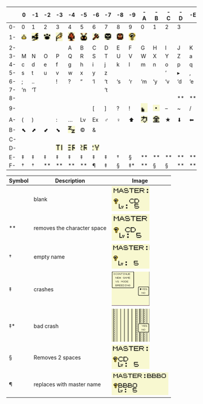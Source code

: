 |    | 0  | -1 | -2 | -3 | -4 | -5 | -6 | -7 | -8 | -9 | -A | -B | -C | -D | -E | -F |
|----|----|----|----|----|----|----|----|----|----|----|----|----|----|----|----|----|
| 0- | 0  | 1  | 2  | 3  | 4  | 5  | 6  | 7  | 8  | 9  | 0  | 1  | 2  | 3  |    |    |
| 1- |  ![image info](icons/slime.jpg)  |  ![image info](icons/dragon.jpg)  |  ![image info](icons/beast.jpg)  |  ![image info](icons/bird.jpg)  |  ![image info](icons/tree.jpg)  |  ![image info](icons/bug.jpg)  | ![image info](icons/devil.jpg)   |  ![image info](icons/zombie.jpg)  |  ![image info](icons/material.jpg)  |  ![image info](icons/boss.jpg)  |    |    |    |    |    |    |
| 2- |    |    |    |    | A  | B  | C  | D  | E  | F  | G  | H  | I  | J  | K  | L  |
| 3- | M  | N  | O  | P  | Q  | R  | S  | T  | U  | V  | W  | X  | Y  | Z  | a  | b  |
| 4- | c  | d  | e  | f  | g  | h  | i  | j  | k  | l  | m  | n  | o  | p  | q  | r  |
| 5- | s  | t  | u  | v  | w  | x  | y  | z  |    |    |    |    | ‘  | ▸  | ,  | .  |
| 6- | ;  | .. |    | !  | ?  | “  | ‘l | ‘t | ‘s | ‘r | ‘m | ‘y | ‘v | ‘d | ‘e | ‘c |
| 7- | ‘n | ‘T |    |    |    |    |    | ‘t |    |    |    |    |    |    |    |    |
| 8- |    |    |    |    |    |    |    |    |    |    |    |    |    | ** | ** | ○  |
| 9- |    |    |    |    |    |    | [  | ]  | ?  | !  |  ![image info](icons/lowleft.jpg)  |  ![image info](icons/middot.png)  | –  | ~  | /  | *  |
| A- | (  | )  |    | :  | …  | Lv | Ex | ♂  | ♀  | ⬆  | ![image info](icons/japchar1.jpg)   |  ![image info](icons/japchar2.jpg)  | ★  | ⬇  | ⬅  | ⮕  |
| B- | ⬉  | ⬈  | ⬋  | ⬊  |  ![image info](icons/zz.jpg)  | ©  | &  |    |    |    |    |    |    |    |    |    |
| C- |    |    |    |    |    |    |    |    |    |    |    |    |    |    |    |    |
| D- |    |    |    |  ![image info](icons/TE.jpg)  |  ![image info](icons/ER.jpg)  |  ![image info](icons/RR.jpg)  | ![image info](icons/RY.jpg)   |    |    |    |    |    |    |    |    |    |
| E- | ‡  | ‡  | ‡  | ‡  | ‡  | ‡  | ‡  | ‡  | †  | §  | ** | ** | ** | ** | ** | †  |
| F- | †  | †  | ** | ** | ** | ** | ¶  | ‡  | §  | ‡* | ** | §  | §  | ** | ** | ‡  |


| Symbol | Description                 | Image |
|--------|-----------------------------|-------|
|        | blank                       |![image info](icons/blank.png)|
| **     | removes the character space |![image info](icons/rem1.png)|
| †      | empty name                  |![image info](icons/emptyname.png)|
| ‡      | crashes                     |![image info](icons/crash.png)|
| ‡*     | bad crash                   |![image info](icons/badcrash.png)|
| §      | Removes 2 spaces            |![image info](icons/rem2.png)|
| ¶      | replaces with master name   |![image info](icons/mastername.png)|